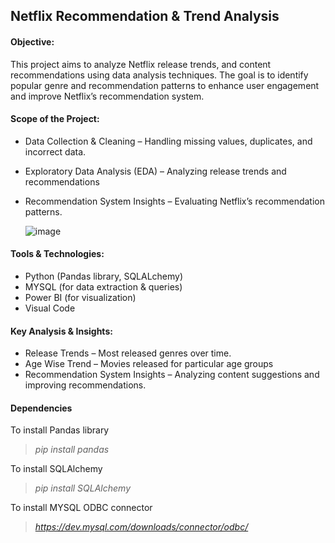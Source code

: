 ##  Netflix Recommendation & Trend Analysis
#### Objective:
This project aims to analyze Netflix release trends, and content recommendations using data analysis techniques. The goal is to identify popular genre and recommendation patterns to enhance user engagement and improve Netflix’s recommendation system.
#### Scope of the Project:
* Data Collection & Cleaning – Handling missing values, duplicates, and incorrect data.
* Exploratory Data Analysis (EDA) – Analyzing release trends and recommendations
* Recommendation System Insights – Evaluating Netflix’s recommendation patterns.

  ![image](https://github.com/user-attachments/assets/5d5dc71c-f638-4627-8f95-62dc56972809)

#### Tools & Technologies:
* Python (Pandas library, SQLALchemy)
* MYSQL (for data extraction & queries)
* Power BI (for visualization)
* Visual Code
#### Key Analysis & Insights:
* Release Trends – Most released genres over time.
* Age Wise Trend – Movies released for particular age groups
* Recommendation System Insights – Analyzing content suggestions and improving recommendations.
#### Dependencies
To install Pandas library
> *pip install pandas*

To install SQLAlchemy
> *pip install SQLAlchemy*

To install MYSQL ODBC connector
> *https://dev.mysql.com/downloads/connector/odbc/*





